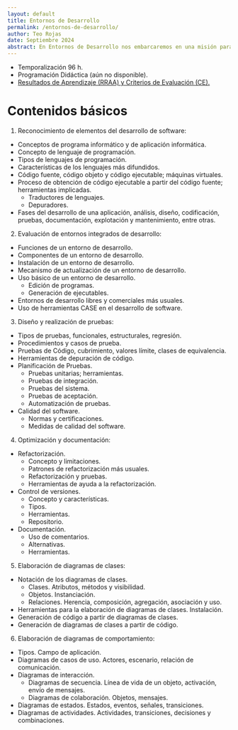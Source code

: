 ```yaml
---
layout: default
title: Entornos de Desarrollo
permalink: /entornos-de-desarrollo/
author: Teo Rojas
date: Septiembre 2024
abstract: En Entornos de Desarrollo nos embarcaremos en una misión para domesticar el caos de las herramientas y configuraciones. Aprenderás a hacer que tu entorno de trabajo sea tan ágil como un ninja y tan confiable como tu taza de café matutina. Prepárate para convertir el lío en orden y los errores en oportunidades con una sonrisa en el rostro.
---
```

* Temporalización 96 h.
* Programación Didáctica (aún no disponible).
* [Resultados de Aprendizaje (RRAA) y Criterios de Evaluación (CE).](/entornos-de-desarrollo/rraa/)

# Contenidos básicos
1. Reconocimiento de elementos del desarrollo de software:
- Conceptos de programa informático y de aplicación informática.
- Concepto de lenguaje de programación.
- Tipos de lenguajes de programación.
- Características de los lenguajes más difundidos.
- Código fuente, código objeto y código ejecutable; máquinas virtuales.
- Proceso de obtención de código ejecutable a partir del código fuente; herramientas implicadas.
  - Traductores de lenguajes.
  - Depuradores.
- Fases del desarrollo de una aplicación, análisis, diseño, codificación, pruebas, documentación, explotación y mantenimiento, entre otras.

2. Evaluación de entornos integrados de desarrollo:
- Funciones de un entorno de desarrollo.
- Componentes de un entorno de desarrollo.
- Instalación de un entorno de desarrollo.
- Mecanismo de actualización de un entorno de desarrollo.
- Uso básico de un entorno de desarrollo.
  - Edición de programas.
  - Generación de ejecutables.
- Entornos de desarrollo libres y comerciales más usuales.
- Uso de herramientas CASE en el desarrollo de software.

3. Diseño y realización de pruebas:
- Tipos de pruebas, funcionales, estructurales, regresión.
- Procedimientos y casos de prueba.
- Pruebas de Código, cubrimiento, valores límite, clases de equivalencia.
- Herramientas de depuración de código.
- Planificación de Pruebas.
  - Pruebas unitarias; herramientas.
  - Pruebas de integración.
  - Pruebas del sistema.
  - Pruebas de aceptación.
  - Automatización de pruebas.
- Calidad del software.
  - Normas y certificaciones.
  - Medidas de calidad del software.

4. Optimización y documentación:
- Refactorización.
  - Concepto y limitaciones.
  - Patrones de refactorización más usuales.
  - Refactorización y pruebas.
  - Herramientas de ayuda a la refactorización.
- Control de versiones.
  - Concepto y características.
  - Tipos.
  - Herramientas.
  - Repositorio.
- Documentación.
  - Uso de comentarios.
  - Alternativas.
  - Herramientas.

5. Elaboración de diagramas de clases:
- Notación de los diagramas de clases.
  - Clases. Atributos, métodos y visibilidad.
  - Objetos. Instanciación.
  - Relaciones. Herencia, composición, agregación, asociación y uso.
- Herramientas para la elaboración de diagramas de clases. Instalación.
- Generación de código a partir de diagramas de clases.
- Generación de diagramas de clases a partir de código.

6. Elaboración de diagramas de comportamiento:
- Tipos. Campo de aplicación.
- Diagramas de casos de uso. Actores, escenario, relación de comunicación.
- Diagramas de interacción.
  - Diagramas de secuencia. Línea de vida de un objeto, activación, envío de mensajes.
  - Diagramas de colaboración. Objetos, mensajes.
- Diagramas de estados. Estados, eventos, señales, transiciones.
- Diagramas de actividades. Actividades, transiciones, decisiones y combinaciones.